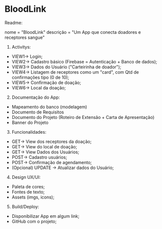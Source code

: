 # BloodLink

Readme:

nome = "BloodLink"
descrição = "Um App que conecta doadores e receptores sangue"

1. Activitys:
- VIEW1->  Login;
- VIEW2-> Cadastro básico (Firebase = Autenticação + Banco de dados);
- VIEW3-> Dados do Usuário ("Carteirinha de doador");
- VIEW4-> Listagem de receptores como um "card", com Qtd de confirmações tipo (0 de 10);
- VIEW5-> Confirmação de doação;
- VIEW6-> Local da doação;


2. Documentação do App:
- Mapeamento do banco (modelagem)
- Documento de Requisitos
- Documento do Projeto (Roteiro de Extensão + Carta de Apresentação)
- Banner do Projeto


3. Funcionalidades:
- GET-> View dos receptores da doação;
- GET-> View do local de doação;
- GET-> View Dados dos Usuários;
- POST-> Cadastro usuários;
- POST-> Confirmação de agendamento;
- (Opcional) UPDATE -> Atualizar dados do Usuário;


4. Design UX/UI:
- Paleta de cores;
- Fontes de texto;
- Assets (imgs, icons);


5. Build/Deploy:
- Disponibilizar App em algum link;
- GitHub com o projeto;







